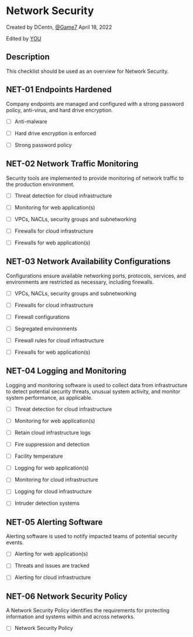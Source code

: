 # Network Security
Created by DCentn, [@Game7](https://game7.io/)
April 18, 2022

Edited by [YOU](#)

## Description
This checklist should be used as an overview for Network Security. 

## NET-01 Endpoints Hardened
Company endpoints are managed and configured with a strong password policy, anti-virus, and hard drive encryption.

- [ ] Anti-malware

- [ ] Hard drive encryption is enforced

- [ ] Strong password policy

## NET-02 Network Traffic Monitoring
Security tools are implemented to provide monitoring of network traffic to the production environment.

- [ ] Threat detection for cloud infrastructure

- [ ] Monitoring for web application(s)

- [ ] VPCs, NACLs, security groups and subnetworking

- [ ] Firewalls for cloud infrastructure

- [ ] Firewalls for web application(s)

## NET-03 Network Availability Configurations
Configurations ensure available networking ports, protocols, services, and environments are restricted as necessary, including firewalls.

- [ ] VPCs, NACLs, security groups and subnetworking

- [ ] Firewalls for cloud infrastructure

- [ ] Firewall configurations

- [ ] Segregated environments

- [ ] Firewall rules for cloud infrastructure

- [ ] Firewalls for web application(s)


## NET-04 Logging and Monitoring
Logging and monitoring software is used to collect data from infrastructure to detect potential security threats, unusual system activity, and monitor system performance, as applicable.

- [ ] Threat detection for cloud infrastructure

- [ ] Monitoring for web application(s)

- [ ] Retain cloud infrastructure logs

- [ ] Fire suppression and detection

- [ ] Facility temperature

- [ ] Logging for web application(s)

- [ ] Monitoring for cloud infrastructure

- [ ] Logging for cloud infrastructure

- [ ] Intruder detection systems

## NET-05 Alerting Software
Alerting software is used to notify impacted teams of potential security events.

- [ ] Alerting for web application(s)

- [ ] Threats and issues are tracked

- [ ] Alerting for cloud infrastructure

## NET-06 Network Security Policy
A Network Security Policy identifies the requirements for protecting information and systems within and across networks.

- [ ] Network Security Policy
